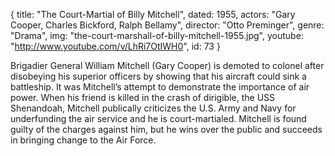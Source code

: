 {
  title: "The Court-Martial of Billy Mitchell",
  dated:  1955,
  actors: "Gary Cooper, Charles Bickford, Ralph Bellamy",
  director: "Otto Preminger",
  genre: "Drama",
  img: "the-court-marshall-of-billy-mitchell-1955.jpg",
  youtube: "http://www.youtube.com/v/LhRi7OtIWH0",
  id: 73
}

Brigadier General William Mitchell (Gary Cooper) is demoted to colonel after disobeying his superior officers by showing that his aircraft could sink a battleship. It was Mitchell’s attempt to demonstrate the importance of air power. When his friend is killed in the crash of dirigible, the USS Shenandoah, Mitchell publically criticizes the U.S. Army and Navy for underfunding the air service and he is court-martialed. Mitchell is found guilty of the charges against him, but he wins over the public and succeeds in bringing change to the Air Force.